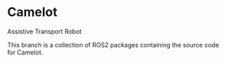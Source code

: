 # Camelot
Assistive Transport Robot

This branch is a collection of ROS2 packages containing the source code for Camelot.

